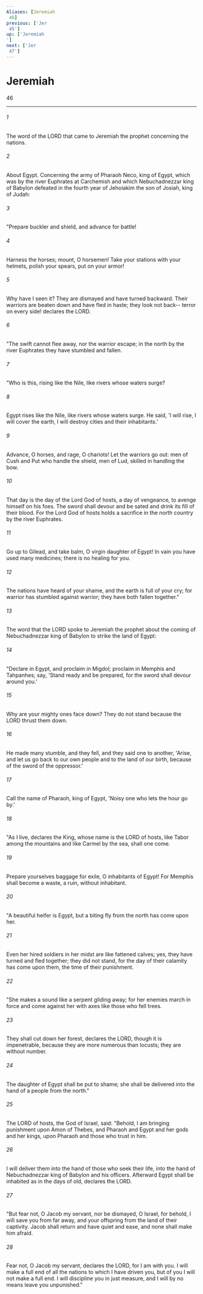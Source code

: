 ```yaml
---
Aliases: [Jeremiah 46]
previous: ['Jer 45']
up: ['Jeremiah']
next: ['Jer 47']
---
```

# Jeremiah 46

***
 

###### 1 
The word of the LORD that came to Jeremiah the prophet concerning the nations.  

###### 2 
About Egypt. Concerning the army of Pharaoh Neco, king of Egypt, which was by the river Euphrates at Carchemish and which Nebuchadnezzar king of Babylon defeated in the fourth year of Jehoiakim the son of Josiah, king of Judah:  

###### 3 
"Prepare buckler and shield,  and advance for battle!   

###### 4 
Harness the horses;  mount, O horsemen!  Take your stations with your helmets,  polish your spears,  put on your armor!   

###### 5 
Why have I seen it?  They are dismayed  and have turned backward.  Their warriors are beaten down  and have fled in haste;  they look not back--  terror on every side!  declares the LORD.  

###### 6 
"The swift cannot flee away,  nor the warrior escape;  in the north by the river Euphrates  they have stumbled and fallen.  

###### 7 
"Who is this, rising like the Nile,  like rivers whose waters surge?   

###### 8 
Egypt rises like the Nile,  like rivers whose waters surge.  He said, 'I will rise, I will cover the earth,  I will destroy cities and their inhabitants.'   

###### 9 
Advance, O horses,  and rage, O chariots!  Let the warriors go out:  men of Cush and Put who handle the shield,  men of Lud, skilled in handling the bow.   

###### 10 
That day is the day of the Lord God of hosts,  a day of vengeance,  to avenge himself on his foes.  The sword shall devour and be sated  and drink its fill of their blood.  For the Lord God of hosts holds a sacrifice  in the north country by the river Euphrates.   

###### 11 
Go up to Gilead, and take balm,  O virgin daughter of Egypt!  In vain you have used many medicines;  there is no healing for you.   

###### 12 
The nations have heard of your shame,  and the earth is full of your cry;  for warrior has stumbled against warrior;  they have both fallen together."  

###### 13 
The word that the LORD spoke to Jeremiah the prophet about the coming of Nebuchadnezzar king of Babylon to strike the land of Egypt:  

###### 14 
"Declare in Egypt, and proclaim in Migdol;  proclaim in Memphis and Tahpanhes;  say, 'Stand ready and be prepared,  for the sword shall devour around you.'   

###### 15 
Why are your mighty ones face down?  They do not stand  because the LORD thrust them down.   

###### 16 
He made many stumble, and they fell,  and they said one to another,  'Arise, and let us go back to our own people  and to the land of our birth,  because of the sword of the oppressor.'   

###### 17 
Call the name of Pharaoh, king of Egypt,  'Noisy one who lets the hour go by.'  

###### 18 
"As I live, declares the King,  whose name is the LORD of hosts,  like Tabor among the mountains  and like Carmel by the sea, shall one come.   

###### 19 
Prepare yourselves baggage for exile,  O inhabitants of Egypt!  For Memphis shall become a waste,  a ruin, without inhabitant.  

###### 20 
"A beautiful heifer is Egypt,  but a biting fly from the north has come upon her.   

###### 21 
Even her hired soldiers in her midst  are like fattened calves;  yes, they have turned and fled together;  they did not stand,  for the day of their calamity has come upon them,  the time of their punishment.  

###### 22 
"She makes a sound like a serpent gliding away;  for her enemies march in force  and come against her with axes  like those who fell trees.   

###### 23 
They shall cut down her forest,  declares the LORD,  though it is impenetrable,  because they are more numerous than locusts;  they are without number.   

###### 24 
The daughter of Egypt shall be put to shame;  she shall be delivered into the hand of a people from the north."  

###### 25 
The LORD of hosts, the God of Israel, said: "Behold, I am bringing punishment upon Amon of Thebes, and Pharaoh and Egypt and her gods and her kings, upon Pharaoh and those who trust in him.  

###### 26 
I will deliver them into the hand of those who seek their life, into the hand of Nebuchadnezzar king of Babylon and his officers. Afterward Egypt shall be inhabited as in the days of old, declares the LORD.  

###### 27 
"But fear not, O Jacob my servant,  nor be dismayed, O Israel,  for behold, I will save you from far away,  and your offspring from the land of their captivity.  Jacob shall return and have quiet and ease,  and none shall make him afraid.   

###### 28 
Fear not, O Jacob my servant,  declares the LORD,  for I am with you.  I will make a full end of all the nations  to which I have driven you,  but of you I will not make a full end.  I will discipline you in just measure,  and I will by no means leave you unpunished."
